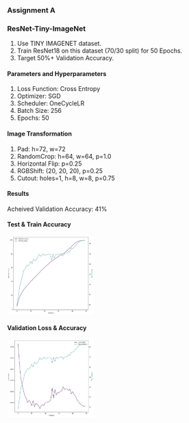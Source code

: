 ### Assignment A
### ResNet-Tiny-ImageNet
1. Use TINY IMAGENET dataset. 
2. Train ResNet18 on this dataset (70/30 split) for 50 Epochs.
3. Target 50%+ Validation Accuracy.

#### Parameters and Hyperparameters
1. Loss Function: Cross Entropy
2. Optimizer: SGD
3. Scheduler: OneCycleLR
4. Batch Size: 256
5. Epochs: 50

#### Image Transformation
1. Pad: h=72, w=72
2. RandomCrop: h=64, w=64, p=1.0
3. Horizontal Flip: p=0.25
4. RGBShift: (20, 20, 20), p=0.25
5. Cutout: holes=1, h=8, w=8, p=0.75

#### Results
Acheived Validation Accuracy: 41%

#### Test & Train Accuracy
<a href="url"><img src="https://github.com/anuragal/deep-learning/blob/master/S12/Assignment_A/images/accuracy.png" height="40%" width="40%" ></a>

#### Validation Loss & Accuracy
<a href="url"><img src="https://github.com/anuragal/deep-learning/blob/master/S12/Assignment_A/images/loss_accuracy.png" height="40%" width="40%" ></a>
